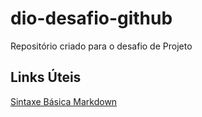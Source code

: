 # dio-desafio-github
Repositório criado para o desafio de Projeto

## Links Úteis
[Sintaxe Básica Markdown]()
